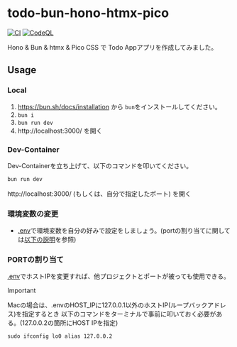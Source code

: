 # todo-bun-hono-htmx-pico

[![CI](https://github.com/tomo1227/todo-bun-hono-htmx-pico/actions/workflows/ci.yml/badge.svg)](https://github.com/tomo1227/todo-bun-hono-htmx-pico/actions/workflows/ci.yml) [![CodeQL](https://github.com/tomo1227/todo-bun-hono-htmx-pico/actions/workflows/code_ql.yml/badge.svg)](https://github.com/tomo1227/todo-bun-hono-htmx-pico/actions/workflows/code_ql.yml)

Hono & Bun & htmx & Pico CSS で Todo Appアプリを作成してみました。

## Usage

### Local

1. https://bun.sh/docs/installation から `bun`をインストールしてください。
1. `bun i`
1. `bun run dev`
1. http://localhost:3000/ を開く

### Dev-Container

Dev-Containerを立ち上げて、以下のコマンドを叩いてください。

```sh
bun run dev
```

http://localhost:3000/ (もしくは、自分で指定したポート) を開く

### 環境変数の変更

* [.env](.env)で環境変数を自分の好みで設定をしましょう。(portの割り当てに関しては[以下の説明](#portの割り当て)を参照)

### PORTの割り当て

[.env](.env)でホストIPを変更すれば、他プロジェクトとポートが被っても使用できる。

> [!IMPORTANT]
> Macの場合は、.envのHOST_IPに127.0.0.1以外のホストIP(ループバックアドレス)を指定するとき
> 以下のコマンドをターミナルで事前に叩いておく必要がある。(127.0.0.2の箇所にHOST IPを指定)
>
> ```txt
> sudo ifconfig lo0 alias 127.0.0.2
> ```
